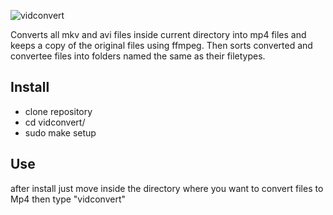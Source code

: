 ![vidconvert](https://user-images.githubusercontent.com/27766253/160253939-f81984b1-5122-4873-9ba4-c118198f9410.png)

Converts all mkv and avi files inside current directory into mp4 files and keeps a copy
of the original files using ffmpeg. Then sorts converted and convertee files into folders named the same as their filetypes.

## Install
- clone repository
- cd vidconvert/
- sudo make setup

## Use
after install just move inside the directory where you want to convert files to Mp4 
then type "vidconvert"
